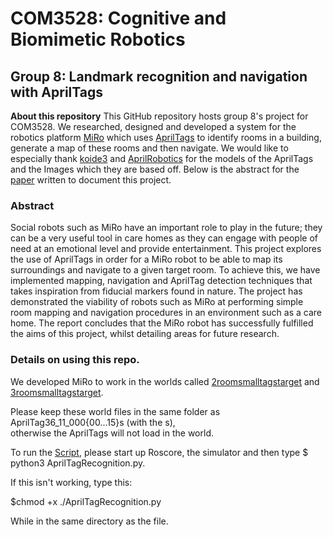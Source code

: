 # COM3528: Cognitive and Biomimetic Robotics
## Group 8: Landmark recognition and navigation with AprilTags
**About this repository** This GitHub repository hosts group 8's project for
COM3528. We researched, designed and developed a system for the robotics
platform [MiRo](http://consequentialrobotics.com/) which uses
 [AprilTags](https://april.eecs.umich.edu/software/apriltag) to identify rooms
 in a building, generate a map of these rooms and then navigate. We would like
 to especially thank [koide3](https://github.com/koide3) and
  [AprilRobotics](https://github.com/AprilRobotics/apriltag-imgs/tree/b53998d83ce4cc4f543eec28a66cffb6372ca73e)
   for the models of the AprilTags and the Images which they are based off.
   Below is the abstract for the [paper](./Report.pdf) written to document this project.
### Abstract
Social robots such as MiRo have an important role to play in the future; they can be a very useful
 tool in care homes as they can engage with people of need at an emotional level and provide entertainment. This
 project explores the use of AprilTags in order for a MiRo robot to be able to map its surroundings and navigate to
 a given target room. To achieve this, we have implemented mapping, navigation and AprilTag detection techniques
 that takes inspiration from fiducial markers found in nature. The project has demonstrated the viability of robots
 such as MiRo at performing simple room mapping and navigation procedures in an environment such as a care
 home. The report concludes that the MiRo robot has successfully fulfilled the aims of this project, whilst detailing
 areas for future research.

### Details on using this repo.
We developed MiRo to work in the worlds called [2roomsmalltagstarget](./GazeboWorlds/2roomsmalltagstarget) and
[3roomsmalltagstarget](./GazeboWorlds/3roomsmalltagstarget).

Please keep these world files in the same folder as AprilTag36_11_000{00...15}s (with the s),  
otherwise the AprilTags will not load in the world.  

To run the [Script](./src/AprilTagRecognition.py), please start up Roscore, the simulator and then type
$ python3 AprilTagRecognition.py.  

If this isn't working, type this:  

$chmod +x ./AprilTagRecognition.py  

While in the same directory as the file.

